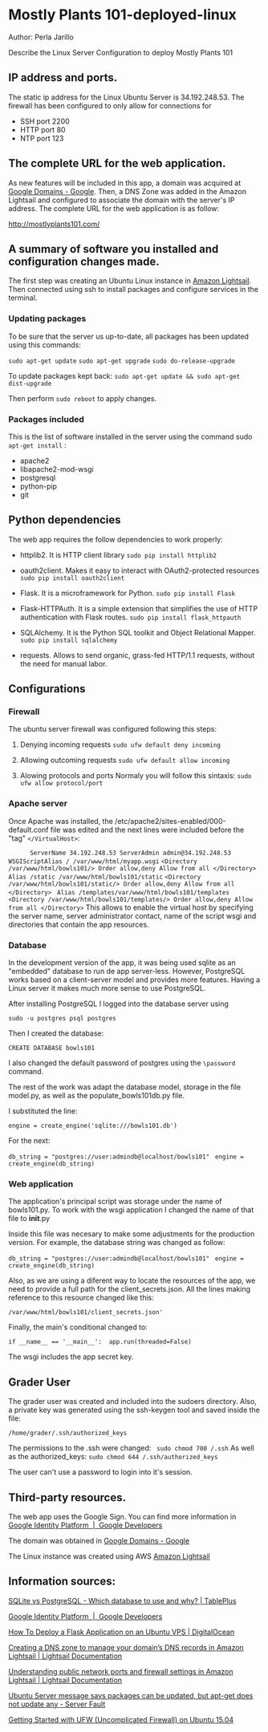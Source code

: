 # Mostly Plants 101-deployed-linux
Author: Perla Jarillo

Describe the Linux Server Configuration to deploy Mostly Plants 101


## IP address and ports.
The static ip address for the Linux Ubuntu Server is 34.192.248.53. The firewall has been configured to only allow for connections for

- SSH port 2200
- HTTP port 80
- NTP port 123

## The complete URL for the web application.
As new features will be included in this app, a domain was acquired at [Google Domains - Google](https://domains.google/#/). Then, a DNS Zone was added in the Amazon Lightsail and configured to associate the domain with the server's IP address. The complete URL for the web application is as follow:

http://mostlyplants101.com/

## A summary of software you installed and configuration changes made.
The first step was creating an Ubuntu Linux instance in  [Amazon Lightsail](https://lightsail.aws.amazon.com). Then connected using ssh to install packages and configure services in the terminal.

### Updating packages
To be sure that the server us up-to-date, all packages has been updated using this commands:

`sudo apt-get update`
`sudo apt-get upgrade`
`sudo do-release-upgrade`

To update packages kept back:
`sudo apt-get update && sudo apt-get dist-upgrade`

Then perform `sudo reboot` to apply changes.

### Packages included
This is the list of software installed in the server using the command sudo `apt-get install` :

- apache2
- libapache2-mod-wsgi
- postgresql
- python-pip
- git

## Python dependencies

The web app requires the follow dependencies to work properly:

- httplib2. It is HTTP client library
  `sudo pip install httplib2`

- oauth2client. Makes it easy to interact with OAuth2-protected resources
  `sudo pip install oauth2client`
  
- Flask. It is a microframework for Python.
  `sudo pip install Flask`
  
- Flask-HTTPAuth. It is a simple extension that simplifies the use of HTTP authentication with Flask routes.
  `sudo pip install flask_httpauth`

- SQLAlchemy. It is the Python SQL toolkit and Object Relational Mapper.
  `sudo pip install sqlalchemy`
  
- requests. Allows to send organic, grass-fed HTTP/1.1 requests, without the need for manual labor.

## Configurations
### Firewall 
The ubuntu server firewall was configured following this steps:
1.  Denying incoming requests
`sudo ufw default deny incoming`

2.  Allowing outcoming requests
`sudo ufw default allow incoming`

3. Alowing protocols and ports
Normaly you will follow this sintaxis:
`sudo ufw allow protocol/port`

### Apache server
Once Apache was installed, the /etc/apache2/sites-enabled/000-default.conf file was edited and the next lines were included before the "tag" `</VirtualHost>`:

`       ServerName 34.192.248.53
        ServerAdmin admin@34.192.248.53
        WSGIScriptAlias / /var/www/html/myapp.wsgi `
        ``<Directory /var/www/html/bowls101/>
                        Order allow,deny
                        Allow from all
        </Directory>``
        `Alias /static /var/www/html/bowls101/static`
        ``<Directory /var/www/html/bowls101/static/>
                        Order allow,deny
                        Allow from all
        </Directory>``
       ` Alias /templates/var/www/html/bowls101/templates`
       `` <Directory /var/www/html/bowls101/templates/>
                        Order allow,deny
                        Allow from all
        </Directory>
``
This allows to enable the virtual host by specifying the server name, server administrator contact, name of the script wsgi and directories that contain the app resources.

### Database
In the development version of the app, it was being used sqlite as an "embedded" database to run de app server-less. However, PostgreSQL works based on a client-server model and provides more features. Having a Linux server it makes much more sense to use PostgreSQL.

After installing PostgreSQL I logged into the database server using

`sudo -u postgres psql postgres`

Then I created the database:

`CREATE DATABASE bowls101`

I also changed the default password of postgres using the `\password` command.

The rest of the work was adapt the database model, storage in the file model.py, as well as the populate_bowls101db.py file.

I substituted the line: 

`engine = create_engine('sqlite:///bowls101.db')`

For the next:

`` db_string = "postgres://user:admindb@localhost/bowls101" ``
` engine = create_engine(db_string)`

### Web application

The application's principal script was storage under the name of bowls101.py. To work with the wsgi application I changed the name of that file to __init__.py

Inside this file was necesary to make some adjustments for the production version. For example, the database string was changed as follow:

`` db_string = "postgres://user:admindb@localhost/bowls101" ``
` engine = create_engine(db_string)`

Also, as we are using a diferent way to locate the resources of the app, we need to provide a full path for the client_secrets.json. All the lines making reference to this resource changed like this:

``/var/www/html/bowls101/client_secrets.json'``

Finally, the main's conditional changed to:

``if __name__ == '__main__': 
  app.run(threaded=False)``

The wsgi includes the app secret key.

## Grader User
The grader user was created and included into the sudoers directory. Also, a private key was generated using the ssh-keygen tool and saved inside the file:

`/home/grader/.ssh/authorized_keys`

The permissions to the .ssh were changed: ` sudo chmod 700 /.ssh`
As well as the authorized_keys: `sudo chmod 644 /.ssh/authorized_keys`

The user can't use a password to login into it's session.

## Third-party resources.

The web app uses the Google Sign. You can find more information in [Google Identity Platform  \|  Google Developers](https://developers.google.com/identity/) 

The domain was obtained in [Google Domains - Google](https://domains.google/#/)

The Linux instance was created using AWS [Amazon Lightsail](https://lightsail.aws.amazon.com)

## Information sources:

[SQLite vs PostgreSQL - Which database to use and why? \| TablePlus](https://tableplus.io/blog/2018/08/sqlite-vs-postgresql-which-database-to-use-and-why.html)

[Google Identity Platform  \|  Google Developers](https://developers.google.com/identity/)

[How To Deploy a Flask Application on an Ubuntu VPS \| DigitalOcean](https://www.digitalocean.com/community/tutorials/how-to-deploy-a-flask-application-on-an-ubuntu-vps)

[Creating a DNS zone to manage your domain’s DNS records in Amazon Lightsail \| Lightsail Documentation](https://lightsail.aws.amazon.com/ls/docs/en/articles/lightsail-how-to-create-dns-entry)

[Understanding public network ports and firewall settings in Amazon Lightsail \| Lightsail Documentation](https://lightsail.aws.amazon.com/ls/docs/en/articles/understanding-firewall-and-port-mappings-in-amazon-lightsail)

[Ubuntu Server message says packages can be updated, but apt-get does not update any - Server Fault](https://serverfault.com/questions/265410/ubuntu-server-message-says-packages-can-be-updated-but-apt-get-does-not-update)

[Getting Started with UFW (Uncomplicated Firewall) on Ubuntu 15.04](https://www.howtoforge.com/tutorial/ufw-uncomplicated-firewall-on-ubuntu-15-04/)


